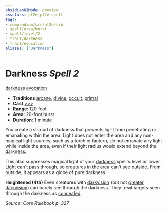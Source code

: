 ```yaml
---
obsidianUIMode: preview
cssclass: pf2e,pf2e-spell
tags:
- compendium/src/pf2e/crb
- spell/area/burst
- spell/level/2
- trait/darkness
- trait/evocation
aliases: ["Darkness"]
---
```

# Darkness *Spell 2*   
[darkness](Reference/Rules/Traits/darkness.md "Darkness Effect Trait")  [evocation](evocation.md "Evocation School Trait")  

- **Traditions** [arcane](arcane.md "Arcane Tradition Trait"), [divine](divine.md "Divine Tradition Trait"), [occult](occult.md "Occult Tradition Trait"), [primal](primal.md "Primal Tradition Trait")
- **Cast** [>>>](chapter-9-playing-the-game.md#Actions "Three-Action") 
- **Range**: 120 foot
- **Area**: 20-foot burst
- **Duration**: 1 minute

You create a shroud of darkness that prevents light from penetrating or emanating within the area. Light does not enter the area and any non-magical light sources, such as a torch or lantern, do not emanate any light while inside the area, even if their light radius would extend beyond the darkness.

This also suppresses magical light of your [darkness](Reference/Compendium/Spells/darkness.md) spell's level or lower. Light can't pass through, so creatures in the area can't see outside. From outside, it appears as a globe of pure darkness.

**Heightened (4th)** Even creatures with [darkvision](Reference/Rules/Abilities/darkvision.md) (but not [greater darkvision](Reference/Rules/Abilities/darkvision.md)) can barely see through the darkness. They treat targets seen through the darkness as [concealed](conditions.md#Concealed).

*Source: Core Rulebook p. 327*
